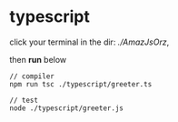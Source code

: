 # typescript
click your terminal in the dir: *./AmazJsOrz*, 

then **run** below

```
// compiler
npm run tsc ./typescript/greeter.ts

// test
node ./typescript/greeter.js
```